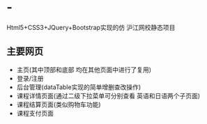 # -
Html5+CSS3+JQuery+Bootstrap实现的仿 沪江网校静态项目

## 主要网页
- 主页(其中顶部和底部 均在其他页面中进行了复用)
- 登录/注册
- 后台管理(dataTable实现的简单增删查改操作)
- 课程详情页面(通过二级下拉菜单可分别查看 英语和日语两个子页面)
- 课程结算页面(类似购物车功能)
- 课程支付页面

